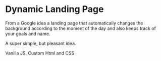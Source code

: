 # Dynamic Landing Page

From a Google idea a landing page that automatically changes the background according to the moment of the day and also keeps track of your goals and name.

A super simple, but pleasant idea.

Vanilla JS, Custom Html and CSS
